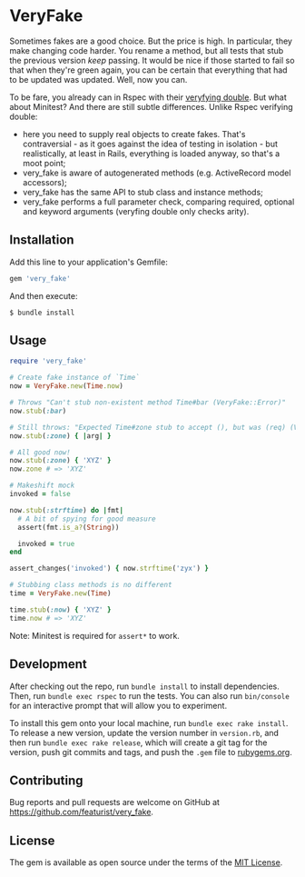 # VeryFake

Sometimes fakes are a good choice. But the price is high. In particular, they make changing code harder. You rename a method, but all tests that stub the previous version _keep_ passing. It would be nice if those started to fail so that when they're green again, you can be certain that everything that had to be updated was updated. Well, now you can.

To be fare, you already can in Rspec with their [veryfying double](https://relishapp.com/rspec/rspec-mocks/v/3-9/docs/verifying-doubles). But what about Minitest? And there are still subtle differences. Unlike Rspec verifying double:

- here you need to supply real objects to create fakes. That's contraversial - as it goes against the idea of testing in isolation - but realistically, at least in Rails, everything is loaded anyway, so that's a moot point;
- very_fake is aware of autogenerated methods (e.g. ActiveRecord model accessors);
- very_fake has the same API to stub class and instance methods;
- very_fake performs a full parameter check, comparing required, optional and keyword arguments (veryfing double only checks arity).

## Installation

Add this line to your application's Gemfile:

```ruby
gem 'very_fake'
```

And then execute:

    $ bundle install

## Usage

```ruby
require 'very_fake'

# Create fake instance of `Time`
now = VeryFake.new(Time.now)

# Throws "Can't stub non-existent method Time#bar (VeryFake::Error)"
now.stub(:bar)

# Still throws: "Expected Time#zone stub to accept (), but was (req) (VeryFake::Error)"
now.stub(:zone) { |arg| }

# All good now!
now.stub(:zone) { 'XYZ' }
now.zone # => 'XYZ'

# Makeshift mock
invoked = false

now.stub(:strftime) do |fmt|
  # A bit of spying for good measure
  assert(fmt.is_a?(String))

  invoked = true
end

assert_changes('invoked') { now.strftime('zyx') }

# Stubbing class methods is no different
time = VeryFake.new(Time)

time.stub(:now) { 'XYZ' }
time.now # => 'XYZ'
```

Note: Minitest is required for `assert*` to work.

## Development

After checking out the repo, run `bundle install` to install dependencies. Then, run `bundle exec rspec` to run the tests. You can also run `bin/console` for an interactive prompt that will allow you to experiment.

To install this gem onto your local machine, run `bundle exec rake install`. To release a new version, update the version number in `version.rb`, and then run `bundle exec rake release`, which will create a git tag for the version, push git commits and tags, and push the `.gem` file to [rubygems.org](https://rubygems.org).

## Contributing

Bug reports and pull requests are welcome on GitHub at https://github.com/featurist/very_fake.

## License

The gem is available as open source under the terms of the [MIT License](https://opensource.org/licenses/MIT).
